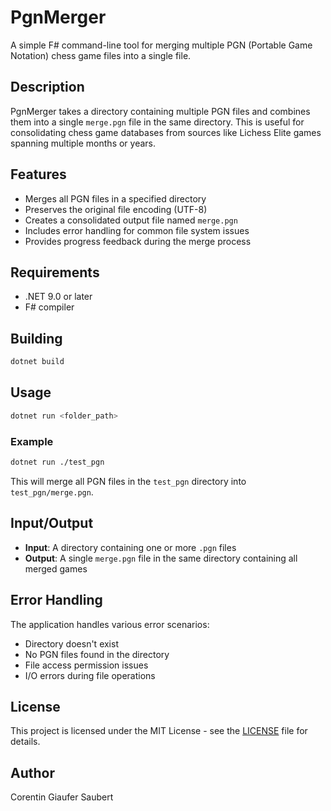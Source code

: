 # PgnMerger

A simple F# command-line tool for merging multiple PGN (Portable Game Notation) chess game files into a single file.

## Description

PgnMerger takes a directory containing multiple PGN files and combines them into a single `merge.pgn` file in the same directory. This is useful for consolidating chess game databases from sources like Lichess Elite games spanning multiple months or years.

## Features

- Merges all PGN files in a specified directory
- Preserves the original file encoding (UTF-8)
- Creates a consolidated output file named `merge.pgn`
- Includes error handling for common file system issues
- Provides progress feedback during the merge process

## Requirements

- .NET 9.0 or later
- F# compiler

## Building

```bash
dotnet build
```

## Usage

```bash
dotnet run <folder_path>
```

### Example

```bash
dotnet run ./test_pgn
```

This will merge all PGN files in the `test_pgn` directory into `test_pgn/merge.pgn`.

## Input/Output

- **Input**: A directory containing one or more `.pgn` files
- **Output**: A single `merge.pgn` file in the same directory containing all merged games

## Error Handling

The application handles various error scenarios:
- Directory doesn't exist
- No PGN files found in the directory  
- File access permission issues
- I/O errors during file operations

## License

This project is licensed under the MIT License - see the [LICENSE](LICENSE) file for details.

## Author

Corentin Giaufer Saubert